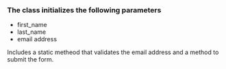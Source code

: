 <h3>The class initializes the following parameters</h3>

<ul>
  <li>first_name</li>
  <li>last_name</li>
  <li>email address</li>
</ul>

Includes a static metheod that validates the email address and a method to submit the form.
